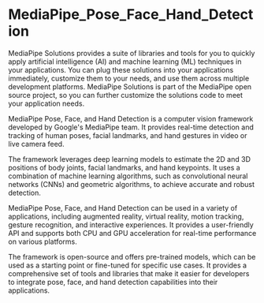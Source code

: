 # MediaPipe_Pose_Face_Hand_Detection
MediaPipe Solutions provides a suite of libraries and tools for you to quickly apply artificial intelligence (AI) and machine learning (ML) techniques in your applications. You can plug these solutions into your applications immediately, customize them to your needs, and use them across multiple development platforms. MediaPipe Solutions is part of the MediaPipe open source project, so you can further customize the solutions code to meet your application needs.

MediaPipe Pose, Face, and Hand Detection is a computer vision framework developed by Google's MediaPipe team. It provides real-time detection and tracking of human poses, facial landmarks, and hand gestures in video or live camera feed.

The framework leverages deep learning models to estimate the 2D and 3D positions of body joints, facial landmarks, and hand keypoints. It uses a combination of machine learning algorithms, such as convolutional neural networks (CNNs) and geometric algorithms, to achieve accurate and robust detection.

MediaPipe Pose, Face, and Hand Detection can be used in a variety of applications, including augmented reality, virtual reality, motion tracking, gesture recognition, and interactive experiences. It provides a user-friendly API and supports both CPU and GPU acceleration for real-time performance on various platforms.

The framework is open-source and offers pre-trained models, which can be used as a starting point or fine-tuned for specific use cases. It provides a comprehensive set of tools and libraries that make it easier for developers to integrate pose, face, and hand detection capabilities into their applications.
